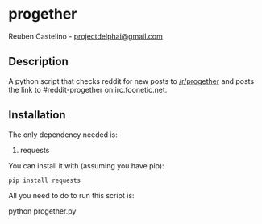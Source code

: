 progether
==============
Reuben Castelino - projectdelphai@gmail.com

Description
-------------
A python script that checks reddit for new posts to [/r/progether](http://www.reddit.com/r/progether) and posts the link to #reddit-progether on irc.foonetic.net.

Installation
------------
The only dependency needed is:

 1. requests

You can install it with (assuming you have pip):

    pip install requests

All you need to do to run this script is:

   python progether.py

